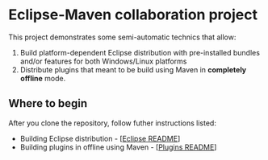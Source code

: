 # Eclipse-Maven collaboration project

This project demonstrates some semi-automatic technics that allow:

  1. Build platform-dependent Eclipse distribution with pre-installed bundles and/or features for both Windows/Linux platforms
  2. Distribute plugins that meant to be build using Maven in **completely offline** mode.


## Where to begin

After you clone the repository, follow futher instructions listed:

  * Building Eclipse distribution - [[Eclipse README](eclise\README.md)]
  * Building plugins in offline using Maven - [[Plugins README](plugins\README.md)]
